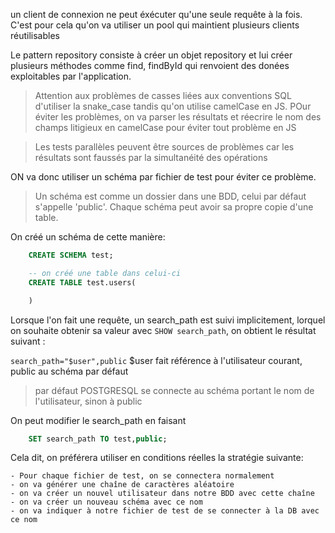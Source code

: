 

un client de connexion ne peut éxécuter qu'une seule requête à la fois. C'est pour cela qu'on va utiliser un pool qui maintient plusieurs clients  réutilisables


Le pattern repository consiste à créer un objet repository et lui créer plusieurs méthodes comme find, findById qui renvoient des donées exploitables par l'application.


> Attention aux problèmes de casses liées aux conventions SQL d'utiliser la snake_case tandis qu'on utilise camelCase en JS. POur éviter les problèmes, on va parser les résultats et réecrire le nom des champs litigieux en camelCase pour éviter tout problème en JS

> Les tests parallèles peuvent être sources de problèmes car les résultats sont faussés par la simultanéité des opérations

ON va donc utiliser un schéma par fichier de test pour éviter ce problème.

> Un schéma est comme un dossier dans une BDD, celui par défaut s'appelle 'public'. Chaque schéma peut avoir sa propre copie d'une table.

On créé un schéma de cette manière:

```sql
    CREATE SCHEMA test;

    -- on créé une table dans celui-ci
    CREATE TABLE test.users(

    )
```

Lorsque l'on fait une requête, un search_path est suivi implicitement, lorquel on souhaite obtenir sa valeur avec ``SHOW search_path``, on obtient le résultat suivant :

``search_path="$user",public`` $user fait référence à l'utilisateur courant, public au schéma par défaut

> par défaut POSTGRESQL se connecte au schéma portant le nom de l'utilisateur, sinon à public

On peut modifier le search_path en faisant

```sql
    SET search_path TO test,public;
```

Cela dit, on préférera utiliser en conditions réelles la stratégie suivante:

    - Pour chaque fichier de test, on se connectera normalement
    - on va générer une chaîne de caractères aléatoire
    - on va créer un nouvel utilisateur dans notre BDD avec cette chaîne
    - on va créer un nouveau schéma avec ce nom
    - on va indiquer à notre fichier de test de se connecter à la DB avec ce nom
